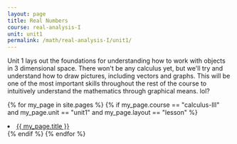 ```yaml
---
layout: page
title: Real Numbers
course: real-analysis-I
unit: unit1
permalink: /math/real-analysis-I/unit1/
---
```


Unit 1 lays out the foundations for understanding how to work with objects in 3 dimensional space. There won't be any calculus yet, but we'll try and understand how to draw pictures, including vectors and graphs. This will be one of the most important skills throughout the rest of the course to intuitively understand the mathematics through graphical means. lol?

{% for my_page in site.pages %}
{% if  my_page.course == "calculus-III" and my_page.unit == "unit1" and my_page.layout == "lesson"  %}
<li> <a class="page-link" href="{{ my_page.url | prepend: site.baseurl }}">{{ my_page.title }}</a> </li>
{% endif %}
{% endfor %}
